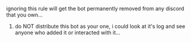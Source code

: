ignoring this rule will get the bot permanently removed from any discord that you own...

1. do NOT distribute this bot as your one, i could look at it's log and see anyone who added it or interacted with it...
